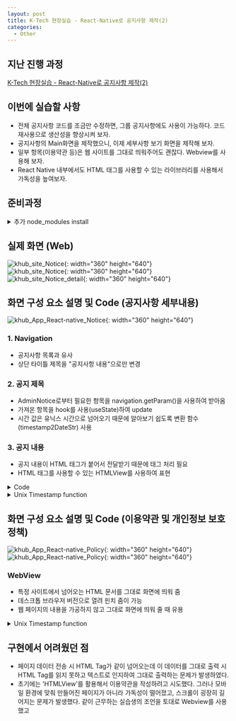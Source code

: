 ```yaml
---
layout: post
title: K-Tech 현장실습 - React-Native로 공지사항 제작(2)
categories:
  - Other
---
```


## 지난 진행 과정
[K-Tech 현장실습 - React-Native로 공지사항 제작(2)](http://takeaimk.tk/other/2020/01/29/(Other)ktech_1.html) 

## 이번에 실습할 사항
 - 전체 공지사항 코드를 조금만 수정하면, 그룹 공지사항에도 사용이 가능하다. 코드 재사용으로 생산성을 향상시켜 보자.
 - 공지사항의 Main화면을 제작했으니, 이제 세부사항 보기 화면을 제작해 보자.
 - 일부 항목(이용약관 등)은 웹 사이트를 그대로 띄워주어도 괜찮다. Webview를 사용해 보자.
 - React Native 내부에서도 HTML 태그를 사용할 수 있는 라이브러리를 사용해서 가독성을 높여보자.

## 준비과정

<details>
<summary>추가 node_modules install </summary>
<div markdown="1"> 

 ```
1. WebView
    npm install react-native-htmlview --save
2. HTMLView
    npm install react-native-webview --save
 ```  
 </div>
</details>

## 실제 화면 (Web)
![khub_site_Notice](/assets/images/Other/khub_site_group_notice.PNG){: width="360" height="640"}    
![khub_site_Notice](/assets/images/Other/khub_site_group_notice_2.PNG){: width="360" height="640"}    
![khub_site_Notice_detail](/assets/images/Other/khub_site_group_notice_detail.PNG){: width="360" height="640"}    

## 화면 구성 요소 설명 및 Code (공지사항 세부내용)

![khub_App_React-native_Notice](/assets/images/Other/khub_app_rn_notice_detail.png){: width="360" height="640"}  

### 1. Navigation
- 공지사항 목록과 유사
- 상단 타이틀 제목을 "공지사항 내용"으로만 변경

### 2. 공지 제목
- AdminNotice로부터 필요한 항목을 navigation.getParam()을 사용하여 받아옴
- 가져온 항목을 hook를 사용(useState)하여 update
- 시간 값은 유닉스 시간으로 넘어오기 때문에 알아보기 쉽도록 변환 함수(timestamp2DateStr) 사용

### 3. 공지 내용
- 공지 내용이 HTML 태그가 붙어서 전달받기 때문에 태그 처리 필요
- HTML 태그를 사용할 수 있는 HTMLView를 사용하여 표현

<details>
<summary>Code</summary>
<div markdown="1">

```javascript
const [title,setTitle] = useState(navigation.getParam('title','null'));
const [body,setBody] = useState(navigation.getParam('body','null'));
const [userName,setUserName] = useState(navigation.getParam('user_name','null'));
const [date,setDate] = useState(navigation.getParam('date','null'));
const [count,setCount] = useState(navigation.getParam('count','null'));

(...)

<View style={styles.contents}>
    <ScrollView>
        <View style={styles.subTitle}>
            <Text style={{fontSize:22}}>{title}</Text>
        </View>
        <View style={styles.adminAndDate}>
            <Text style={{fontSize:14}}>
                작성자 : {userName} | 작성일시{timestamp2DateStr(date)} | 조회수{count}
            </Text>
        </View>
        <View style={styles.mainContent}>
        <HTMLView
            value={body}
            stylesheet={{fontSize:16, color:'white'}}
        /> 
        </View>
    </ScrollView>
</View>
```

</div>
</details>

<details>
<summary>Unix Timestamp function</summary>
<div markdown="1">

```javascript

function timestamp2DateStr(UNIX_timestamp){
    var a = new Date(UNIX_timestamp);
    console.log(UNIX_timestamp);
  
    var year = a.getFullYear();
    //var month = months[a.getMonth()];
    var month = (a.getMonth()+1);
    var day = "0" + a.getDate();
    var hour = "0" + a.getHours();
    var minute = "0" + a.getMinutes();
    var second = "0" + a.getSeconds();
    var time = year + "-" + month.toString().substr(-2) + "-" + day.substr(-2) + " " + hour.substr(-2) + ":" + minute.substr(-2) + ":" + second.substr(-2);
    return time;
  }
```

</div>
</details>

## 화면 구성 요소 설명 및 Code (이용약관 및 개인정보 보호정책)
![khub_App_React-native_Policy](/assets/images/Other/khub_app_rn_policy.png){: width="360" height="640"}  
![khub_App_React-native_Policy](/assets/images/Other/khub_app_rn_policy_detail.png){: width="360" height="640"}  

### WebView
- 특정 사이트에서 넘어오는 HTML 문서를 그대로 화면에 띄워 줌
- 데스크톱 브라우저 버전으로 열려 핀치 줌이 가능
- 웹 페이지의 내용을 가공하지 않고 그대로 화면에 띄워 줄 때 유용

<details>
<summary>Unix Timestamp function</summary>
<div markdown="1">

```javascript
<View style={styles.contents}>
    <WebView
        source={{uri: '(이용약관이 담겨있는 URL을 입력)'}}
    />  
</View>
```

</div>
</details>

## 구현에서 어려웠던 점
- 페이지 데이터 전송 시 HTML Tag가 같이 넘어오는데 이 데이터를 그대로 출력 시 HTML Tag를 읽지 못하고 텍스트로 인지하여 그대로 출력하는 문제가 발생하였다.
- 초기에는 'HTMLView'를 활용해서 이용약관을 작성하려고 시도했다. 그러나 모바일 환경에 맞춰 만들어진 페이지가 아니라 가독성이 떨어졌고, 스크롤이 굉장히 길어지는 문제가 발생했다. 같이 근무하는 실습생의 조언을 토대로 Webview를 사용했고 
